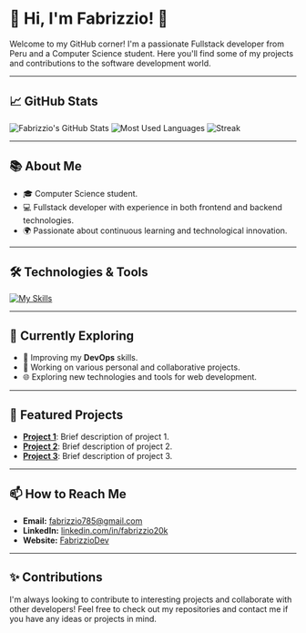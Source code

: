 # 🌟 Hi, I'm Fabrizzio! 🌟

Welcome to my GitHub corner! I'm a passionate Fullstack developer from Peru and a Computer Science student. Here you'll find some of my projects and contributions to the software development world.

---

## 📈 GitHub Stats

![Fabrizzio's GitHub Stats](https://github-readme-stats.vercel.app/api?username=Fabrizzio20k&theme=vue-dark&show_icons=true&hide_border=true&count_private=true)
![Most Used Languages](https://github-readme-stats.vercel.app/api/top-langs/?username=Fabrizzio20k&theme=vue-dark&show_icons=true&hide_border=true&layout=compact)
![Streak](https://github-readme-streak-stats.herokuapp.com/?user=Fabrizzio20k&theme=vue-dark&hide_border=true)

---

## 📚 About Me

- 🎓 Computer Science student.
- 💻 Fullstack developer with experience in both frontend and backend technologies.
- 🌍 Passionate about continuous learning and technological innovation.

---

## 🛠️ Technologies & Tools

[![My Skills](https://skillicons.dev/icons?i=react,vue,html,css,js,nodejs,express,django,flask,mysql,postgres,mongodb,docker,aws,git,github,vscode)](https://skillicons.dev)

---

## 🌱 Currently Exploring

- 🚀 Improving my **DevOps** skills.
- 💼 Working on various personal and collaborative projects.
- 🌐 Exploring new technologies and tools for web development.

---

## 📂 Featured Projects

- **[Project 1](#)**: Brief description of project 1.
- **[Project 2](#)**: Brief description of project 2.
- **[Project 3](#)**: Brief description of project 3.

---

## 📫 How to Reach Me

- **Email:** [fabrizzio785@gmail.com](mailto:fabrizzio785@gmail.com)
- **LinkedIn:** [linkedin.com/in/fabrizzio20k](https://www.linkedin.com/in/fabrizzio20k/)
- **Website:** [FabrizzioDev](https://fabrizziodev.vercel.app/)

---

## ✨ Contributions

I'm always looking to contribute to interesting projects and collaborate with other developers! Feel free to check out my repositories and contact me if you have any ideas or projects in mind.
